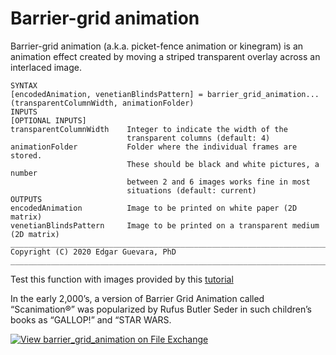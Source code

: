 # Barrier-grid animation
Barrier-grid animation (a.k.a. picket-fence animation or
kinegram) is an animation effect created by moving a striped transparent
overlay across an interlaced image.

```
SYNTAX
[encodedAnimation, venetianBlindsPattern] = barrier_grid_animation...
(transparentColumnWidth, animationFolder)
INPUTS
[OPTIONAL INPUTS]
transparentColumnWidth    Integer to indicate the width of the
                          transparent columns (default: 4)
animationFolder           Folder where the individual frames are stored.
                          These should be black and white pictures, a number 
                          between 2 and 6 images works fine in most 
                          situations (default: current)
OUTPUTS
encodedAnimation          Image to be printed on white paper (2D matrix)
venetianBlindsPattern     Image to be printed on a transparent medium (2D matrix)
______________________________________________________________________________
Copyright (C) 2020 Edgar Guevara, PhD
______________________________________________________________________________
```
Test this function with images provided by this [tutorial](http://www.youtube.com/watch?v=MfynPd2PW0Y)

In the early 2,000’s, a version of Barrier Grid Animation called “Scanimation®” was popularized by Rufus Butler Seder in such children’s books as “GALLOP!” and “STAR WARS.

[![View barrier_grid_animation on File Exchange](https://www.mathworks.com/matlabcentral/images/matlab-file-exchange.svg)](https://www.mathworks.com/matlabcentral/fileexchange/80706-barrier_grid_animation)
